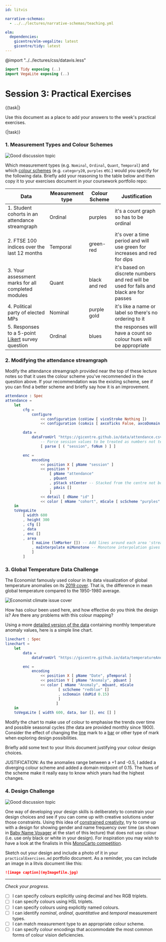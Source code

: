 ```yaml
---
id: litvis

narrative-schemas:
  - ../../lectures/narrative-schemas/teaching.yml

elm:
  dependencies:
    gicentre/elm-vegalite: latest
    gicentre/tidy: latest
---
```


@import "../../lectures/css/datavis.less"

```elm {l=hidden}
import Tidy exposing (..)
import VegaLite exposing (..)
```

<!-- Everything above this line should probably be left untouched. -->

# Session 3: Practical Exercises

{(task|}

Use this document as a place to add your answers to the week's practical exercises.

{|task)}

### 1. Measurement Types and Colour Schemes

![Good discussion topic](https://img.shields.io/badge/Good%20discussion%20topic-blue.svg)

Which measurement types (e.g. `Nominal`, `Ordinal`, `Quant`, `Temporal`) and which [colour schemes](https://vega.github.io/vega/docs/schemes/) (e.g. `category20`, `purples` etc.) would you specify for the following data. Briefly add your reasoning to the table below and then copy it to your exercises document in your coursework portfolio repo:

| Data                                                                                           | Measurement type | Colour Scheme | Justification                                                                          |
| ---------------------------------------------------------------------------------------------- | ---------------- | ------------- | -------------------------------------------------------------------------------------- |
| 1. Student cohorts in an attendance streamgraph                                                | Ordinal          | purples       | it's a count graph so has to be ordinal                                                |
| 2. FTSE 100 indices over the last 12 months                                                    | Temporal         | green-red     | it's over a time period and will use green for increases and red for dips              |
| 3. Your assessment marks for all completed modules                                             | Quant            | black and red | it's based on discrete numbers and red will be used for fails and black are for passes |
| 4. Political party of elected MPs                                                              | Nominal          | purple gold   | it's like a name or label so there's no ordering to it                                 |
| 5. Responses to a 5-point [Likert](https://en.wikipedia.org/wiki/Likert_scale) survey question | Ordinal          | blues         | the responses will have a count so colour hues will be appropriate                     |

### 2. Modifying the attendance streamgraph

Modify the attendance streamgraph provided near the top of these lecture notes so that it uses the colour scheme you've recommended in the question above. If your recommendation was the existing scheme, see if you can find a better scheme and briefly say how it is an improvement.

```elm {v l}
attendance : Spec
attendance =
    let
        cfg =
            configure
                << configuration (coView [ vicoStroke Nothing ])
                << configuration (coAxis [ axcoTicks False, axcoDomain False, axcoLabelAngle 0 ])

        data =
            dataFromUrl "https://gicentre.github.io/data/attendance.csv"
                -- Force session values to be treated as numbers not text
                [ parse [ ( "session", foNum ) ] ]

        enc =
            encoding
                << position X [ pName "session" ]
                << position Y
                    [ pName "attendance"
                    , pQuant
                    , pStack stCenter -- Stacked from the centre not bottom.
                    , pAxis []
                    ]
                << detail [ dName "id" ]
                << color [ mName "cohort", mScale [ scScheme "purples" [] ] ]
    in
    toVegaLite
        [ width 600
        , height 300
        , cfg []
        , data
        , enc []
        , area
            [ maLine (lmMarker []) -- Add lines around each area 'stream'
            , maInterpolate miMonotone -- Monotone interpolation gives curved lines
            ]
        ]
```

### 3. Global Temperature Data Challenge

The Economist famously used colour in its data visualization of global temperature anomalies on its [2019 cover](https://www.economist.com/leaders/2019/09/19/the-climate-issue?fsrc=scn/tw/te/bl/ed/theclimateissueawarmingworld). That is, the difference in mean global temperature compared to the 1950-1980 average.

![Economist climate issue cover](https://staff.city.ac.uk/~jwo/datavis2023/session03/images/economistCover.jpg)

How has colour been used here, and how effective do you think the design is? Are there any problems with this colour mapping?

Using a more [detailed version of the data](https://datahub.io/core/global-temp) containing monthly temperature anomaly values, here is a simple line chart.

```elm {l v}
linechart : Spec
linechart =
    let
        data =
            dataFromUrl "https://gicentre.github.io/data/temperatureAnomalies.json" []

        enc =
            encoding
                << position X [ pName "Date", pTemporal ]
                << position Y [ pName "Anomaly", pQuant ]
                << color [ mName "Anomaly", mQuant, mScale
                        [ scScheme "redblue" []
                        , scDomain (doMid 0.15)
                        ]
                       ]
    in
    toVegaLite [ width 600, data, bar [], enc [] ]
```

Modify the chart to make use of colour to emphasise the trends over time and possible seasonal cycles (the data are provided monthly since 1900). Consider the effect of changing the [line](https://package.elm-lang.org/packages/gicentre/elm-vegalite/latest/VegaLite#line) mark to a [bar](https://package.elm-lang.org/packages/gicentre/elm-vegalite/latest/VegaLite#bar) or other type of mark when exploring design possibilities.

Briefly add some text to your litvis document justifying your colour design choices.

JUSTIFICATION:
As the anomalies range between a +1 and -0.5, I added a diverging colour scheme and added a domain midpoint of 0.15. The hues of the scheme make it really easy to know which years had the highest changes.

### 4. Design Challenge

![Good discussion topic](https://img.shields.io/badge/Good%20discussion%20topic-blue.svg)

One way of developing your design skills is deliberately to constrain your design choices and see if you can come up with creative solutions under those constraints. Using this idea of [constrained creativity](https://www.fastcompany.com/3067925/how-constraints-force-your-brain-to-be-more-creative), try to come up with a design for showing gender and name frequency over time (as shown in [Baby Name Voyager](https://web.archive.org/web/20211015175350/https://www.babynamewizard.com/namevoyager-expert#prefix=&sw=both&exact=false) at the start of this lecture) that does not use colour (i.e. use only black or white in your design). For inspiration you may wish to have a look at the finalists in this [MonoCarto competition](https://somethingaboutmaps.wordpress.com/monocarto-2019-winners/).

Sketch out your design and include a photo of it in your `practicalExercises.md` portfolio document. As a reminder, you can include an image in a litvis document like this:

```markdown
![image caption](myImagefile.jpg)
```

---

_Check your progress._

- [ ] I can specify colours explicitly using decimal and hex RGB triplets.
- [ ] I can specify colours using HSL triplets.
- [ ] I can specify colours using explicitly named colours.
- [ ] I can identify _nominal_, _ordinal_, _quantitative_ and _temporal_ measurement types.
- [ ] I can match measurement type to an appropriate colour scheme.
- [ ] I can specify colour encodings that accommodate the most common forms of colour vision deficiencies.
